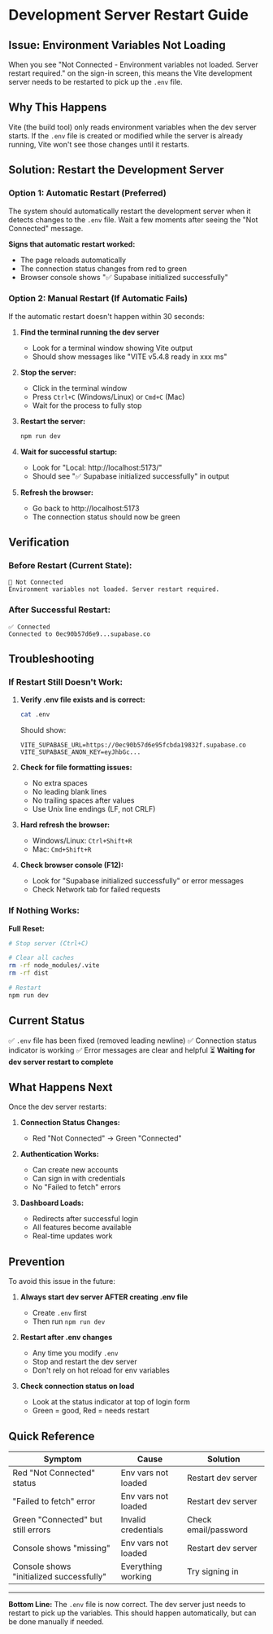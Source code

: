 # Development Server Restart Guide

## Issue: Environment Variables Not Loading

When you see "Not Connected - Environment variables not loaded. Server restart required." on the sign-in screen, this means the Vite development server needs to be restarted to pick up the `.env` file.

## Why This Happens

Vite (the build tool) only reads environment variables when the dev server starts. If the `.env` file is created or modified while the server is already running, Vite won't see those changes until it restarts.

## Solution: Restart the Development Server

### Option 1: Automatic Restart (Preferred)
The system should automatically restart the development server when it detects changes to the `.env` file. Wait a few moments after seeing the "Not Connected" message.

**Signs that automatic restart worked:**
- The page reloads automatically
- The connection status changes from red to green
- Browser console shows "✅ Supabase initialized successfully"

### Option 2: Manual Restart (If Automatic Fails)

If the automatic restart doesn't happen within 30 seconds:

1. **Find the terminal running the dev server**
   - Look for a terminal window showing Vite output
   - Should show messages like "VITE v5.4.8 ready in xxx ms"

2. **Stop the server:**
   - Click in the terminal window
   - Press `Ctrl+C` (Windows/Linux) or `Cmd+C` (Mac)
   - Wait for the process to fully stop

3. **Restart the server:**
   ```bash
   npm run dev
   ```

4. **Wait for successful startup:**
   - Look for "Local: http://localhost:5173/"
   - Should see "✅ Supabase initialized successfully" in output

5. **Refresh the browser:**
   - Go back to http://localhost:5173
   - The connection status should now be green

## Verification

### Before Restart (Current State):
```
🔴 Not Connected
Environment variables not loaded. Server restart required.
```

### After Successful Restart:
```
✅ Connected
Connected to 0ec90b57d6e9...supabase.co
```

## Troubleshooting

### If Restart Still Doesn't Work:

1. **Verify .env file exists and is correct:**
   ```bash
   cat .env
   ```

   Should show:
   ```
   VITE_SUPABASE_URL=https://0ec90b57d6e95fcbda19832f.supabase.co
   VITE_SUPABASE_ANON_KEY=eyJhbGc...
   ```

2. **Check for file formatting issues:**
   - No extra spaces
   - No leading blank lines
   - No trailing spaces after values
   - Use Unix line endings (LF, not CRLF)

3. **Hard refresh the browser:**
   - Windows/Linux: `Ctrl+Shift+R`
   - Mac: `Cmd+Shift+R`

4. **Check browser console (F12):**
   - Look for "Supabase initialized successfully" or error messages
   - Check Network tab for failed requests

### If Nothing Works:

**Full Reset:**
```bash
# Stop server (Ctrl+C)

# Clear all caches
rm -rf node_modules/.vite
rm -rf dist

# Restart
npm run dev
```

## Current Status

✅ `.env` file has been fixed (removed leading newline)
✅ Connection status indicator is working
✅ Error messages are clear and helpful
⏳ **Waiting for dev server restart to complete**

## What Happens Next

Once the dev server restarts:

1. **Connection Status Changes:**
   - Red "Not Connected" → Green "Connected"

2. **Authentication Works:**
   - Can create new accounts
   - Can sign in with credentials
   - No "Failed to fetch" errors

3. **Dashboard Loads:**
   - Redirects after successful login
   - All features become available
   - Real-time updates work

## Prevention

To avoid this issue in the future:

1. **Always start dev server AFTER creating .env file**
   - Create `.env` first
   - Then run `npm run dev`

2. **Restart after .env changes**
   - Any time you modify `.env`
   - Stop and restart the dev server
   - Don't rely on hot reload for env variables

3. **Check connection status on load**
   - Look at the status indicator at top of login form
   - Green = good, Red = needs restart

## Quick Reference

| Symptom | Cause | Solution |
|---------|-------|----------|
| Red "Not Connected" status | Env vars not loaded | Restart dev server |
| "Failed to fetch" error | Env vars not loaded | Restart dev server |
| Green "Connected" but still errors | Invalid credentials | Check email/password |
| Console shows "missing" | Env vars not loaded | Restart dev server |
| Console shows "initialized successfully" | Everything working | Try signing in |

---

**Bottom Line:** The `.env` file is now correct. The dev server just needs to restart to pick up the variables. This should happen automatically, but can be done manually if needed.
